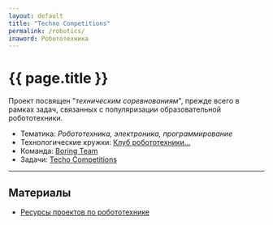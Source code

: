 ```yaml
---
layout: default
title: "Techno Competitions"
permalink: /robotics/
inaword: Робототехника
---
```


# [](#header-1) {{ page.title }}

Проект посвящен "*техничеcким соревнованиям*", прежде всего в рамках
задач, связанных с популяризации образовательной робототехники.

* Тематика: *Робототехника, электроника, программирование*
* Технологические кружки: [Клуб робототехники...](/club)
* Команда: [Boring Team](https://github.com/orgs/boringplace/teams/boring-team)
* Задачи: [Techo Competitions](https://github.com/orgs/boringplace/projects/3)

__________

## Материалы

* [Ресурсы проектов по робототехнике](resources)


